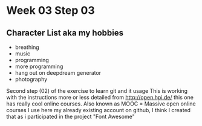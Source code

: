 # Week 03 Step 03

## Character List aka my hobbies

* breathing
* music
* programming
* more programming
* hang out on deepdream generator
* photography

Second step (02) of the exercise to learn git and it usage
This is working with the instructions more or less detailed
from
http://open.hpi.de/
this one has really cool online
courses. Also known as MOOC = Massive open online courses
I use here my already existing account on github, I think
I created that as i participated in the project "Font Awesome"
